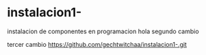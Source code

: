 # instalacion1-
instalacion de componentes en programacion 
hola 
segundo cambio 

tercer cambio
https://github.com/gechtwitchaa/instalacion1-.git
